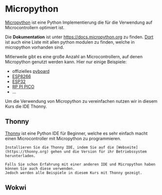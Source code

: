 # Micropython

[Micropython](https://micropython.org/) ist eine Python Implementierung die für die Verwendung auf Microcontrollern optimiert ist.

Die **Dokumentation** ist unter <https://docs.micropython.org> zu finden. [Dort](https://docs.micropython.org/en/latest/library/index.html) ist auch eine Liste mit allen python modulen zu finden, welche in micropython vorhanden sind.

Mitlerweile gibt es eine große Anzahl an Microcontrollern, auf denen Micropython genutzt werden kann. Hier nur einige Beispiele:

- offizielles [pyboard](https://docs.micropython.org/en/latest/pyboard/quickref.html)
- [ESP8266](https://docs.micropython.org/en/latest/esp8266/quickref.html)
- [ESP32](https://docs.micropython.org/en/latest/esp32/quickref.html)
- [RP PI PICO](https://docs.micropython.org/en/latest/rp2/quickref.html)
- ...

Um die Verwendung von Micropython zu vereinfachen nutzen wir in diesem Kurs die IDE Thonny.

## Thonny

[Thonny](https://thonny.org/) ist eine Python IDE für Beginner, welche es sehr einfach macht einen Microcontroller mit Micropython zu programmieren.

```admonish task
Installieren Sie die Thonny IDE, indem Sie auf die [Webseite](https://thonny.org) gehen und die Version für ihr Betriebssystem herunterladen.
```

```admonish warning
Falls Sie schon Erfahrung mit einer anderen IDE und Micropython haben können Sie auch diese verwenden.
Jedoch werden alle Beispiele in diesem Kurs mit Thonny gezeigt.
```


## Wokwi
